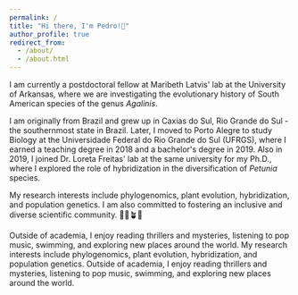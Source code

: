 ```yaml
---
permalink: /
title: "Hi there, I'm Pedro!👋"
author_profile: true
redirect_from: 
  - /about/
  - /about.html
---
```


I am currently a postdoctoral fellow at Maribeth Latvis' lab at the University of Arkansas, where we are investigating the evolutionary history of South American species of the genus *Agalinis*.

I am originally from Brazil and grew up in Caxias do Sul, Rio Grande do Sul - the southernmost state in Brazil. Later, I moved to Porto Alegre to study Biology at the Universidade Federal do Rio Grande do Sul (UFRGS), where I earned a teaching degree in 2018 and a bachelor's degree in 2019. Also in 2019, I joined Dr. Loreta Freitas' lab at the same university for my Ph.D., where I explored the role of hybridization in the diversification of *Petunia* species.

My research interests include phylogenomics, plant evolution, hybridization, and population genetics. I am also committed to fostering an inclusive and diverse scientific community. 🏳️‍🌈🪴🔬

Outside of academia, I enjoy reading thrillers and mysteries, listening to pop music, swimming, and exploring new places around the world.
My research interests include phylogenomics, plant evolution, hybridization, and population genetics. Outside of academia, I enjoy reading thrillers and mysteries, listening to pop music, swimming, and exploring new places around the world.
